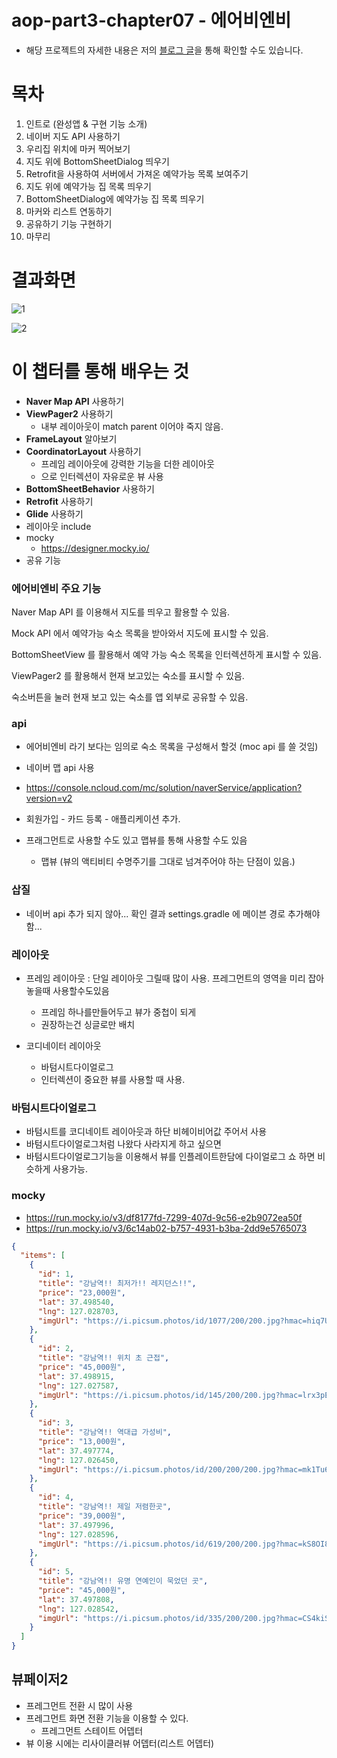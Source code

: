 # aop-part3-chapter07 - 에어비엔비

- 해당 프로젝트의 자세한 내용은 저의 [블로그 글](https://whyprogrammer.tistory.com/600)을 통해 확인할 수도 있습니다.

# 목차

1. 인트로 (완성앱 & 구현 기능 소개)
2. 네이버 지도 API 사용하기
3. 우리집 위치에 마커 찍어보기
4. 지도 위에 BottomSheetDialog 띄우기
5. Retrofit을 사용하여 서버에서 가져온 예약가능 목록 보여주기
6. 지도 위에 예약가능 집 목록 띄우기
7. BottomSheetDialog에 예약가능 집 목록 띄우기
8. 마커와 리스트 연동하기
9. 공유하기 기능 구현하기
11. 마무리

# 결과화면

![1](./screenshot/1.png)

![2](./screenshot/2.png)

# 이 챕터를 통해 배우는 것

- **Naver Map API** 사용하기
- **ViewPager2** 사용하기
  - 내부 레이아웃이 match parent 이어야 죽지 않음.
- **FrameLayout** 알아보기
- **CoordinatorLayout** 사용하기
    - 프레임 레이아웃에 강력한 기능을 더한 레이아웃
    - 으로 인터렉션이 자유로운 뷰 사용
- **BottomSheetBehavior** 사용하기
- **Retrofit** 사용하기
- **Glide** 사용하기
- 레이아웃 include
- mocky
    - https://designer.mocky.io/
- 공유 기능

### 에어비엔비 주요 기능

Naver Map API 를 이용해서 지도를 띄우고 활용할 수 있음.

Mock API 에서 예약가능 숙소 목록을 받아와서 지도에 표시할 수 있음.

BottomSheetView 를 활용해서 예약 가능 숙소 목록을 인터렉션하게 표시할 수 있음.

ViewPager2 를 활용해서 현재 보고있는 숙소를 표시할 수 있음.

숙소버튼을 눌러 현재 보고 있는 숙소를 앱 외부로 공유할 수 있음.

### api

- 에어비엔비 라기 보다는 임의로 숙소 목록을 구성해서 할것 (moc api 를 쓸 것임)
- 네이버 맵 api 사용
- https://console.ncloud.com/mc/solution/naverService/application?version=v2
- 회원가입 - 카드 등록 - 애플리케이션 추가.

- 프래그먼트로 사용할 수도 있고 맵뷰를 통해 사용할 수도 있음
    - 맵뷰 (뷰의 액티비티 수명주기를 그대로 넘겨주어야 하는 단점이 있음.)

### 삽질

- 네이버 api 추가 되지 않아... 확인 결과 settings.gradle 에 메이븐 경로 추가해야함...

### 레이아웃

- 프레임 레이아웃 : 단일 레이아웃 그릴때 많이 사용. 프레그먼트의 영역을 미리 잡아놓을때 사용할수도있음
    - 프레임 하나를만들어두고 뷰가 중첩이 되게
    - 권장하는건 싱글로만 배치

- 코디네이터 레이아웃
    - 바텀시트다이얼로그
    - 인터렉션이 중요한 뷰를 사용할 때 사용.

### 바텀시트다이얼로그

- 바텀시트를 코디네이트 레이아웃과 하단 비헤이비어값 주어서 사용
- 바텀시트다이얼로그처럼 나왔다 사라지게 하고 싶으면
- 바텀시트다이얼로그기능을 이용해서 뷰를 인플레이트한담에 다이얼로그 쇼 하면 비슷하게 사용가능.

### mocky

- https://run.mocky.io/v3/df8177fd-7299-407d-9c56-e2b9072ea50f
- https://run.mocky.io/v3/6c14ab02-b757-4931-b3ba-2dd9e5765073
```json
{
  "items": [
    {
      "id": 1,
      "title": "강남역!! 최저가!! 레지던스!!",
      "price": "23,000원",
      "lat": 37.498540,
      "lng": 127.028703,
      "imgUrl": "https://i.picsum.photos/id/1077/200/200.jpg?hmac=hiq7UCoz9ZFgr9HcMCpbnKhV-IMyOJqsQtVFyqmqohQ"
    },
    {
      "id": 2,
      "title": "강남역!! 위치 초 근접",
      "price": "45,000원",
      "lat": 37.498915,
      "lng": 127.027587,
      "imgUrl": "https://i.picsum.photos/id/145/200/200.jpg?hmac=lrx3pE1mf9Wpc7PEi4_5VJva3ro0RhS5cYLipT3HymI"
    },
    {
      "id": 3,
      "title": "강남역!! 역대급 가성비",
      "price": "13,000원",
      "lat": 37.497774,
      "lng": 127.026450,
      "imgUrl": "https://i.picsum.photos/id/200/200/200.jpg?hmac=mk1Tu6dXHQvpaA8RfxlDUZjbWG23krNkiB9kyYoEmO8"
    },
    {
      "id": 4,
      "title": "강남역!! 제일 저렴한곳",
      "price": "39,000원",
      "lat": 37.497996,
      "lng": 127.028596,
      "imgUrl": "https://i.picsum.photos/id/619/200/200.jpg?hmac=kS8OI8cYlvghz5FZaiYdIx96pUPQ30oF6bIsAg3AOZ4"
    },
    {
      "id": 5,
      "title": "강남역!! 유명 연예인이 묵었던 곳",
      "price": "45,000원",
      "lat": 37.497808,
      "lng": 127.028542,
      "imgUrl": "https://i.picsum.photos/id/335/200/200.jpg?hmac=CS4kiSEelfhSQQtW7j6SFUV2ZlTmUV1vaX2iZKnbx7c"
    }
  ]
}

```

## 뷰페이저2

- 프레그먼트 전환 시 많이 사용
- 프레그먼트 화면 전환 기능을 이용할 수 있다.
  - 프레그먼트 스테이트 어뎁터
- 뷰 이용 시에는 리사이클러뷰 어뎁터(리스트 어뎁터)